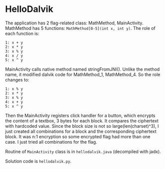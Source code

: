 # HelloDalvik
The application has 2 flag-related class: MathMethod, MainActivity. MathMethod has 5 functions: `MathMethod[0-5](int x, int y)`. The role of each function is:

```
1: x + y
2: x * y
3: x % y
4: x / y
5: x ^ y
```

MainActivity calls native method named stringFromJNI(). Unlike the method name, it modified dalvik code for MathMethod_1, MathMethod_4. So the role changes to:

```
1: x % y
2: x * y
3: x % y
4: x + y
5: x ^ y
```

Then the MainActivity registers click handler for a button, which encrypts the content of a textbox, 3 bytes for each block. It compares the ciphertext with hardcoded value.
Since the block size is not so large(len(charset)^3), I just created all combinations for a block and the corresponding ciphertext block. It was n:1 encryption so some encrypted flag had more than one case. I just tried all combinations for the flag.

Routine of `MainActivity` class is in `hellodalvik.java` (decompiled with jadx).
 
Solution code is `hellodalvik.py`.